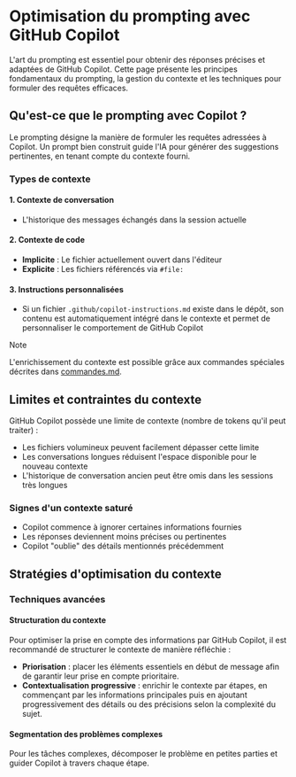 # Optimisation du prompting avec GitHub Copilot

L'art du prompting est essentiel pour obtenir des réponses précises et adaptées de GitHub Copilot. Cette page présente les principes fondamentaux du prompting, la gestion du contexte et les techniques pour formuler des requêtes efficaces.

## Qu'est-ce que le prompting avec Copilot ?

Le prompting désigne la manière de formuler les requêtes adressées à Copilot. Un prompt bien construit guide l'IA pour générer des suggestions pertinentes, en tenant compte du contexte fourni.

### Types de contexte

#### 1. Contexte de conversation

- L'historique des messages échangés dans la session actuelle

#### 2. Contexte de code

- **Implicite** : Le fichier actuellement ouvert dans l'éditeur
- **Explicite** : Les fichiers référencés via `#file:`

#### 3. Instructions personnalisées

- Si un fichier `.github/copilot-instructions.md` existe dans le dépôt, son contenu est automatiquement intégré dans le contexte et permet de personnaliser le comportement de GitHub Copilot

> [!NOTE]
> L'enrichissement du contexte est possible grâce aux commandes spéciales décrites dans [commandes.md](./commandes.md).

## Limites et contraintes du contexte

GitHub Copilot possède une limite de contexte (nombre de tokens qu'il peut traiter) :

- Les fichiers volumineux peuvent facilement dépasser cette limite
- Les conversations longues réduisent l'espace disponible pour le nouveau contexte
- L'historique de conversation ancien peut être omis dans les sessions très longues

### Signes d'un contexte saturé

- Copilot commence à ignorer certaines informations fournies
- Les réponses deviennent moins précises ou pertinentes
- Copilot "oublie" des détails mentionnés précédemment

## Stratégies d'optimisation du contexte

### Techniques avancées

#### Structuration du contexte

Pour optimiser la prise en compte des informations par GitHub Copilot, il est recommandé de structurer le contexte de manière réfléchie :

- **Priorisation** : placer les éléments essentiels en début de message afin de garantir leur prise en compte prioritaire.
- **Contextualisation progressive** : enrichir le contexte par étapes, en commençant par les informations principales puis en ajoutant progressivement des détails ou des précisions selon la complexité du sujet.

#### Segmentation des problèmes complexes

Pour les tâches complexes, décomposer le problème en petites parties et guider Copilot à travers chaque étape.
